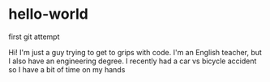 # hello-world
first git attempt

Hi!
I'm just a guy trying to get to grips with code.
I'm an English teacher, but I also have an engineering degree.
I recently had a  car vs bicycle accident so I have a bit of time on my hands
